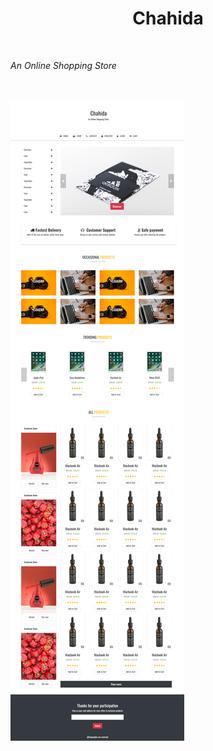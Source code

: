 <h1 style="text-align:center">Chahida</h1>
<br/>
<p><i>An Online Shopping Store</i></p>
<br/>
<br/>
<img src="public/images/demo.png">
